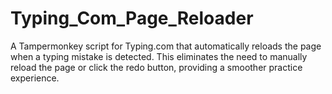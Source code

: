 # Typing_Com_Page_Reloader
A Tampermonkey script for Typing.com that automatically reloads the page when a typing mistake is detected. This eliminates the need to manually reload the page or click the redo button, providing a smoother practice experience.
